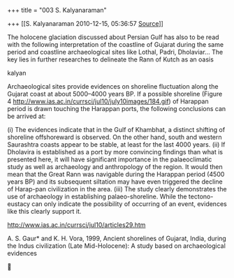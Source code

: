 +++
title = "003 S. Kalyanaraman"

+++
[[S. Kalyanaraman	2010-12-15, 05:36:57 [Source](https://groups.google.com/g/bvparishat/c/DAPprqX7swc)]]



The holocene glaciation discussed about Persian Gulf has also to be read with the following interpretation of the coastline of Gujarat during the same period and coastline archaeological sites like Lothal, Padri, Dholaviar... The key lies in further researches to delineate the Rann of Kutch as an oasis

  

kalyan

  

Archaeological sites provide evidences on shoreline fluctuation along the Gujarat coast at about 5000–4000 years BP. If a possible shoreline (Figure 4 <http://www.ias.ac.in/currsci/jul10/july10images/184.gif>) of Harappan period is drawn touching the Harappan ports, the following conclusions can be arrived at:

  

\(i\) The evidences indicate that in the Gulf of Khambhat, a distinct shifting of shoreline offshoreward is observed. On the other hand, south and western Saurashtra coasts appear to be stable, at least for the last 4000 years. (ii) If Dholavira is established as a port by more convincing findings than what is presented here, it will have significant importance in the palaeoclimatic study as well as archaeology and anthropology of the region. It would then mean that the Great Rann was navigable during the Harappan period (4500 years BP) and its subsequent siltation may have even triggered the decline of Harap-pan civilization in the area. (iii) The study clearly demonstrates the use of archaeology in establishing palaeo-shoreline. While the tectono-eustacy can only indicate the possibility of occurring of an event, evidences like this clearly support it.

  

<http://www.ias.ac.in/currsci/jul10/articles29.htm>

  

A. S. Gaur\* and K. H. Vora, 1999, Ancient shorelines of Gujarat, India, during the Indus civilization (Late Mid-Holocene): A study based on archaeological evidences



